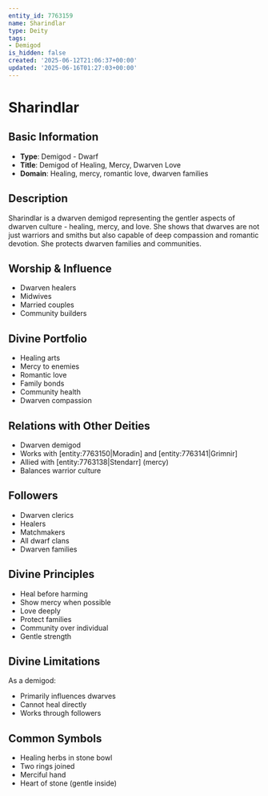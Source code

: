 ```yaml
---
entity_id: 7763159
name: Sharindlar
type: Deity
tags:
- Demigod
is_hidden: false
created: '2025-06-12T21:06:37+00:00'
updated: '2025-06-16T01:27:03+00:00'
---
```


# Sharindlar

## Basic Information

- **Type**: Demigod - Dwarf
- **Title**: Demigod of Healing, Mercy, Dwarven Love
- **Domain**: Healing, mercy, romantic love, dwarven families

## Description

Sharindlar is a dwarven demigod representing the gentler aspects of dwarven culture - healing, mercy, and love. She shows that dwarves are not just warriors and smiths but also capable of deep compassion and romantic devotion. She protects dwarven families and communities.

## Worship & Influence

- Dwarven healers
- Midwives
- Married couples
- Community builders

## Divine Portfolio

- Healing arts
- Mercy to enemies
- Romantic love
- Family bonds
- Community health
- Dwarven compassion

## Relations with Other Deities

- Dwarven demigod
- Works with [entity:7763150|Moradin] and [entity:7763141|Grimnir]
- Allied with [entity:7763138|Stendarr] (mercy)
- Balances warrior culture

## Followers

- Dwarven clerics
- Healers
- Matchmakers
- All dwarf clans
- Dwarven families

## Divine Principles

- Heal before harming
- Show mercy when possible
- Love deeply
- Protect families
- Community over individual
- Gentle strength

## Divine Limitations

As a demigod:

- Primarily influences dwarves
- Cannot heal directly
- Works through followers

## Common Symbols

- Healing herbs in stone bowl
- Two rings joined
- Merciful hand
- Heart of stone (gentle inside)